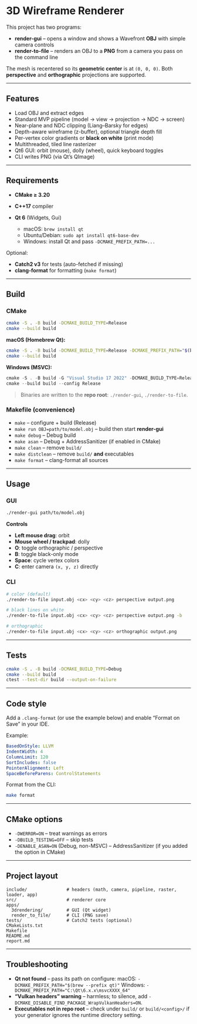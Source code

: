 # 3D Wireframe Renderer

This project has two programs:

* **render-gui** – opens a window and shows a Wavefront **OBJ** with simple camera controls
* **render-to-file** – renders an OBJ to a **PNG** from a camera you pass on the command line

The mesh is recentered so its **geometric center** is at `(0, 0, 0)`. Both **perspective** and **orthographic** projections are supported.

---

## Features

* Load OBJ and extract edges
* Standard MVP pipeline (model → view → projection → NDC → screen)
* Near-plane and NDC clipping (Liang–Barsky for edges)
* Depth-aware wireframe (z-buffer), optional triangle depth fill
* Per-vertex color gradients or **black on white** (print mode)
* Multithreaded, tiled line rasterizer
* Qt6 GUI: orbit (mouse), dolly (wheel), quick keyboard toggles
* CLI writes PNG (via Qt’s QImage)

---

## Requirements

* **CMake ≥ 3.20**
* **C++17** compiler
* **Qt 6** (Widgets, Gui)

  * macOS: `brew install qt`
  * Ubuntu/Debian: `sudo apt install qt6-base-dev`
  * Windows: install Qt and pass `-DCMAKE_PREFIX_PATH=...`

Optional:

* **Catch2 v3** for tests (auto-fetched if missing)
* **clang-format** for formatting (`make format`)

---

## Build

### CMake

```bash
cmake -S . -B build -DCMAKE_BUILD_TYPE=Release
cmake --build build
```

**macOS (Homebrew Qt):**

```bash
cmake -S . -B build -DCMAKE_BUILD_TYPE=Release -DCMAKE_PREFIX_PATH="$(brew --prefix qt)"
cmake --build build
```

**Windows (MSVC):**

```powershell
cmake -S . -B build -G "Visual Studio 17 2022" -DCMAKE_BUILD_TYPE=Release -DCMAKE_PREFIX_PATH="C:\Qt\6.7.2\msvc2019_64"
cmake --build build --config Release
```

> Binaries are written to the **repo root**: `./render-gui`, `./render-to-file`.

### Makefile (convenience)

* `make` – configure + build (Release)
* `make run OBJ=path/to/model.obj` – build then start **render-gui**
* `make debug` – Debug build
* `make asan` – Debug + AddressSanitizer (if enabled in CMake)
* `make clean` – remove `build/`
* `make distclean` – remove `build/` **and** executables
* `make format` – clang-format all sources

---

## Usage

### GUI

```bash
./render-gui path/to/model.obj
```

**Controls**

* **Left mouse drag**: orbit
* **Mouse wheel / trackpad**: dolly
* **O**: toggle orthographic / perspective
* **B**: toggle black-only mode
* **Space**: cycle vertex colors
* **C**: enter camera `(x, y, z)` directly

### CLI

```bash
# color (default)
./render-to-file input.obj <cx> <cy> <cz> perspective output.png

# black lines on white
./render-to-file input.obj <cx> <cy> <cz> perspective output.png -b

# orthographic
./render-to-file input.obj <cx> <cy> <cz> orthographic output.png
```

---

## Tests

```bash
cmake -S . -B build -DCMAKE_BUILD_TYPE=Debug
cmake --build build
ctest --test-dir build --output-on-failure
```

---

## Code style

Add a `.clang-format` (or use the example below) and enable “Format on Save” in your IDE.

Example:

```yaml
BasedOnStyle: LLVM
IndentWidth: 4
ColumnLimit: 120
SortIncludes: false
PointerAlignment: Left
SpaceBeforeParens: ControlStatements
```

Format from the CLI:

```bash
make format
```

---

## CMake options

* `-DWERROR=ON` – treat warnings as errors
* `-DBUILD_TESTING=OFF` – skip tests
* `-DENABLE_ASAN=ON` (Debug, non-MSVC) – AddressSanitizer (if you added the option in CMake)

---

## Project layout

```
include/               # headers (math, camera, pipeline, raster, loader, app)
src/                   # renderer core
apps/
  3drendering/         # GUI (Qt widget)
  render_to_file/      # CLI (PNG save)
tests/                 # Catch2 tests (optional)
CMakeLists.txt
Makefile
README.md
report.md
```

---

## Troubleshooting

* **Qt not found** – pass its path on configure:
  macOS: `-DCMAKE_PREFIX_PATH="$(brew --prefix qt)"`
  Windows: `-DCMAKE_PREFIX_PATH="C:\Qt\6.x.x\msvcXXXX_64"`
* **“Vulkan headers” warning** – harmless; to silence, add `-DCMAKE_DISABLE_FIND_PACKAGE_WrapVulkanHeaders=ON`.
* **Executables not in repo root** – check under `build/` or `build/<config>/` if your generator ignores the runtime directory setting.
